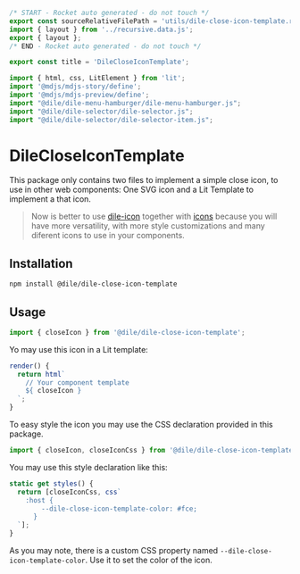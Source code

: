 ```js server
/* START - Rocket auto generated - do not touch */
export const sourceRelativeFilePath = 'utils/dile-close-icon-template.rocket.md';
import { layout } from '../recursive.data.js';
export { layout };
/* END - Rocket auto generated - do not touch */

export const title = 'DileCloseIconTemplate';
```

```js script
import { html, css, LitElement } from 'lit'; 
import '@mdjs/mdjs-story/define';
import '@mdjs/mdjs-preview/define';
import "@dile/dile-menu-hamburger/dile-menu-hamburger.js";
import "@dile/dile-selector/dile-selector.js";
import "@dile/dile-selector/dile-selector-item.js";
```

# DileCloseIconTemplate

This package only contains two files to implement a simple close icon, to use in other web components: One SVG icon and a Lit Template to implement a that icon.

> Now is better to use [dile-icon](/components/icon) together with [icons](/utils/icons) because you will have more versatility, with more style customizations and many diferent icons to use in your components.

## Installation 

```bash
npm install @dile/dile-close-icon-template
```

## Usage

```javascript
import { closeIcon } from '@dile/dile-close-icon-template';
```

Yo may use this icon in a Lit template:

```javascript
render() {
  return html`
    // Your component template
    ${ closeIcon }
  `;
}
```

To easy style the icon you may use the CSS declaration provided in this package.

```javascript
import { closeIcon, closeIconCss } from '@dile/dile-close-icon-template';
```

You may use this style declaration like this:

```javascript
static get styles() {
  return [closeIconCss, css`
    :host {
        --dile-close-icon-template-color: #fce;
      }
  `];
}
```

As you may note, there is a custom CSS property named ```--dile-close-icon-template-color```. Use it to set the color of the icon.